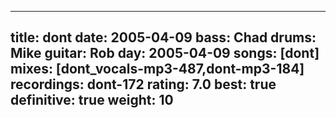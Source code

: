 
---
title: dont
date: 2005-04-09
bass:	Chad
drums:	Mike
guitar:	Rob
day: 2005-04-09
songs: [dont]
mixes: [dont_vocals-mp3-487,dont-mp3-184]
recordings: dont-172
rating: 7.0
best: true
definitive: true
weight: 10
---
